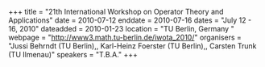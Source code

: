 +++
title = "21th International Workshop on Operator Theory and Applications"
date = 2010-07-12
enddate = 2010-07-16
dates = "July 12 - 16, 2010"
dateadded = 2010-01-23
location = "TU Berlin, Germany "
webpage = "http://www3.math.tu-berlin.de/iwota_2010/"
organisers = "Jussi Behrndt (TU Berlin),, Karl-Heinz Foerster (TU Berlin),, Carsten Trunk (TU Ilmenau)"
speakers = "T.B.A."
+++
